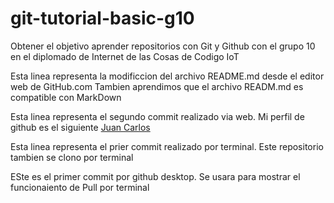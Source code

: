 # git-tutorial-basic-g10
Obtener el objetivo aprender repositorios con Git y Github con el grupo 10 en el diplomado de Internet de las Cosas de Codigo IoT

Esta linea representa la modificcion del archivo README.md desde el editor web de GitHub.com
Tambien aprendimos que el archivo READM.md es compatible con MarkDown

Esta linea representa el segundo commit realizado via web. Mi perfil de github es el siguiente [Juan Carlos](https://github.com/JuanCarlosMejia)

Esta linea representa el prier commit realizado por terminal. Este repositorio tambien se clono por terminal 

ESte es el primer commit por github desktop. Se usara para mostrar el funcionaiento de Pull por terminal 
